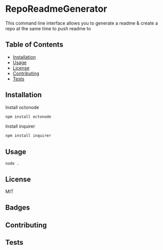 # RepoReadmeGenerator
  
This command line interface allows you to generate a readme & create a repo at the same time to push readme to


## Table of Contents

- [Installation](#installation)
- [Usage](#usage)
- [License](#license)
- [Contributing](#contributing)
- [Tests](#tests)

## Installation

Install octonode

```bash
npm install octonode
```

Install inquirer

```bash
npm install inquirer
```


  
## Usage

```
node .

```

## License

MIT

## Badges

## Contributing

## Tests


